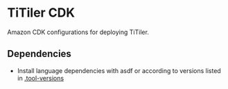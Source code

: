 # TiTiler CDK

Amazon CDK configurations for deploying TiTiler.

## Dependencies

* Install language dependencies with asdf or according to versions listed in [.tool-versions](/.tool-verions)
